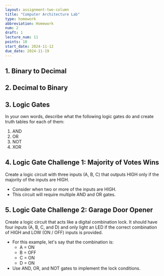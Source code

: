 ```yaml
---
layout: assignment-two-column
title: "Computer Architecture Lab"
type: homework
abbreviation: Homework
num: 2
draft: 1
lecture_num: 11
points: 10
start_date: 2024-11-12
due_date: 2024-11-19
---
```



## 1. Binary to Decimal


## 2. Decimal to Binary


## 3. Logic Gates
In your own words, describe what the following logic gates do and create truth tables for each of them:

1. AND
1. OR
1. NOT
1. XOR


## 4. Logic Gate Challenge 1: Majority of Votes Wins
Create a logic circuit with three inputs (A, B, C) that outputs HIGH only if the majority of the inputs are HIGH.

* Consider when two or more of the inputs are HIGH.
* This circuit will require multiple AND and OR gates.


## 5. Logic Gate Challenge 2: Garage Door Opener
Create a logic circuit that acts like a digital combination lock. It should have four inputs (A, B, C, and D) and only light an LED if the correct combination of HIGH and LOW (ON / OFF) inputs is provided.

* For this example, let's say that the combination is:
    * A = ON
    * B = OFF
    * C = ON
    * D = ON
* Use AND, OR, and NOT gates to implement the lock conditions.
